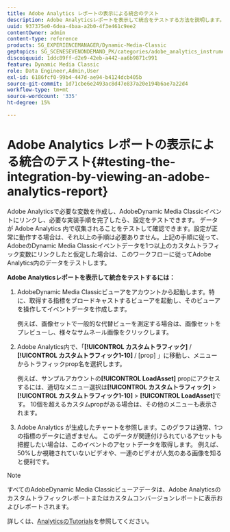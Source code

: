 ```yaml
---
title: Adobe Analytics レポートの表示による統合のテスト
description: Adobe Analyticsレポートを表示して統合をテストする方法を説明します。
uuid: 937375e0-6dea-4baa-a2b0-4f3e461c9ee2
contentOwner: admin
content-type: reference
products: SG_EXPERIENCEMANAGER/Dynamic-Media-Classic
geptopics: SG_SCENESEVENONDEMAND_PK/categories/adobe_analytics_instrumentation_kit
discoiquuid: 1ddc89ff-d2e9-42eb-a442-aa6b9871c991
feature: Dynamic Media Classic
role: Data Engineer,Admin,User
exl-id: 6186fcf0-99b4-447d-ae94-b4124dcb405b
source-git-commit: 1d71cbe6e2493ac8d47e837a20e194b6ae7a22d4
workflow-type: tm+mt
source-wordcount: '335'
ht-degree: 15%

---
```


# Adobe Analytics レポートの表示による統合のテスト{#testing-the-integration-by-viewing-an-adobe-analytics-report}

Adobe Analyticsで必要な変数を作成し、AdobeDynamic Media Classicイベントにリンクし、必要な実装手順を完了したら、設定をテストできます。 データが Adobe Analytics 内で収集されることをテストして確認できます。設定が正常に動作する場合は、それ以上の手順は必要ありません。上記の手順に従って、AdobeのDynamic Media Classicイベントデータを1つ以上のカスタムトラフィック変数にリンクしたと仮定した場合は、このワークフローに従ってAdobe Analytics内のデータをテストします。

**Adobe Analyticsレポートを表示して統合をテストするには：**

1. AdobeDynamic Media Classicビューアをアカウントから起動します。特に、取得する指標をブロードキャストするビューアを起動し、そのビューアを操作してイベントデータを作成します。

   例えば、画像セットで一般的な代替ビューを測定する場合は、画像セットをプレビューし、様々なサムネール画像をクリックします。

1. Adobe Analytics内で、「**[!UICONTROL カスタムトラフィック]** / **[!UICONTROL カスタムトラフィック1-10]** / [prop] 」に移動し、メニューからトラフィックprop名を選択します。

   例えば、サンプルアカウントの&#x200B;**[!UICONTROL LoadAsset]** propにアクセスするには、適切なメニュー選択は&#x200B;**[!UICONTROL カスタムトラフィック]** > **[!UICONTROL カスタムトラフィック1-10]** > **[!UICONTROL LoadAsset]**&#x200B;です。 10個を超えるカスタムpropがある場合は、その他のメニューも表示されます。

1. Adobe Analytics が生成したチャートを参照します。このグラフは通常、1つの指標のデータに過ぎません。 このデータが関連付けられているアセットも把握したい場合は、このイベントのアセットデータを取得します。 例えば、50%しか視聴されていないビデオや、一連のビデオが人気のある画像を知ると便利です。

>[!NOTE]
>
>すべてのAdobeDynamic Media Classicビューアデータは、Adobe Analyticsのカスタムトラフィックレポートまたはカスタムコンバージョンレポートに表示およびレポートされます。

詳しくは、[AnalyticsのTutorials](https://experienceleague.adobe.com/docs/analytics-learn/tutorials/overview.html)を参照してください。